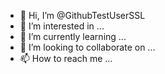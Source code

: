 - 👋 Hi, I’m @GithubTestUserSSL
- 👀 I’m interested in ...
- 🌱 I’m currently learning ...
- 💞️ I’m looking to collaborate on ...
- 📫 How to reach me ...

<!---
GithubTestUserSSL/GithubTestUserSSL is a ✨ special ✨ repository because its `README.md` (this file) appears on your GitHub profile.
You can click the Preview link to take a look at your changes.
--->
